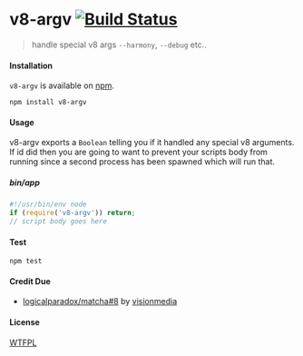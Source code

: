 # v8-argv [![Build Status](https://travis-ci.org/logicalparadox/v8-argv.png?branch=master)](https://travis-ci.org/logicalparadox/v8-argv)

> handle special v8 args `--harmony`, `--debug` etc..

#### Installation

`v8-argv` is available on [npm](http://npmjs.org).

    npm install v8-argv

#### Usage

  v8-argv exports a `Boolean` telling you if it handled any special v8 arguments. If id did then you are going to want to prevent your scripts body from running since a second process has been spawned which will run that.

##### bin/app

```js
#!/usr/bin/env node
if (require('v8-argv')) return;
// script body goes here
```

#### Test

    npm test

#### Credit Due

- [logicalparadox/matcha#8](https://github.com/logicalparadox/matcha/pull/8) by [visionmedia](https://github.com/visionmedia)

#### License

[WTFPL](http://wtfpl.org/)
